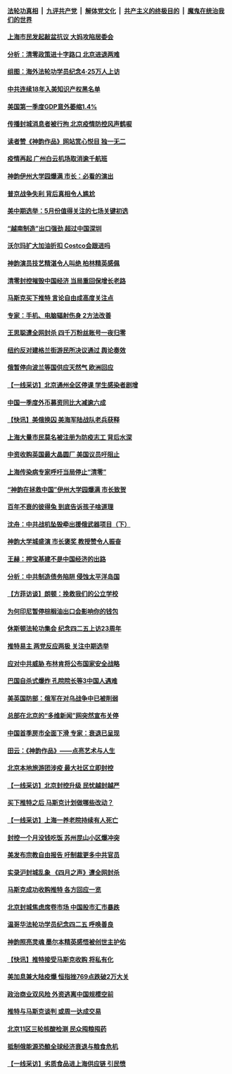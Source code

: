 ####  [法轮功真相](../../../../basic/blob/master/README.md?t=04290901) &nbsp;|&nbsp; [九评共产党](../../../../9ping.md/blob/master/README.md?t=04290901) &nbsp;|&nbsp; [解体党文化](../../../../jtdwh.md/blob/master/README.md?t=04290901)  &nbsp;|&nbsp; [共产主义的终极目的](../../../../gczydzjmd.md/blob/master/README.md?t=04290901) &nbsp;|&nbsp; [魔鬼在统治我们的世界](../../../../mgztzwmdsj.md/blob/master/README.md?t=04290901) 

#### [上海市民发起敲盆抗议 大妈攻陷居委会](../pages/nf4514/n13722764.md?t=04290901) 

#### [分析：清零政策进十字路口 北京进退两难](../pages/nf4514/n13722760.md?t=04290901) 

#### [组图：海外法轮功学员纪念4‧25万人上访](../pages/nf4514/n13721867.md?t=04290901) 

#### [中共连续18年入美知识产权黑名单](../pages/nf4514/n13722610.md?t=04290901) 

#### [美国第一季度GDP意外萎缩1.4%](../pages/nf4514/n13722625.md?t=04290901) 

#### [传播封城消息者被行拘 北京疫情防控风声鹤唳](../pages/nf4514/n13722443.md?t=04290901) 

#### [读者赞《神韵作品》网站赏心悦目 独一无二](../pages/nf4514/n13720863.md?t=04290901) 

#### [疫情再起 广州白云机场取消逾千航班](../pages/nf4514/n13722358.md?t=04290901) 

#### [神韵伊州大学园爆满 市长：必看的演出](../pages/nf4514/n13722490.md?t=04290901) 

#### [普京战争失利 背后真相令人尴尬](../pages/nf4514/n13721964.md?t=04290901) 

#### [美中期选举：5月份值得关注的七场关键初选](../pages/nf4514/n13721879.md?t=04290901) 

#### [“越南制造”出口强劲 超过中国深圳](../pages/nf4514/n13722236.md?t=04290901) 

#### [沃尔玛扩大加油折扣 Costco会跟进吗](../pages/nf4514/n13722105.md?t=04290901) 

#### [神韵演员技艺精湛令人叫绝 柏林精英感佩](../pages/nf4514/n13722152.md?t=04290901) 

#### [清零封控摧毁中国经济 当局重回保增长老路](../pages/nf4514/n13721951.md?t=04290901) 

#### [马斯克买下推特 言论自由成高度关注点](../pages/nf4514/n13722017.md?t=04290901) 

#### [专家：手机、电脑辐射伤身 2方法改善](../pages/nf4514/n13721029.md?t=04290901) 

#### [王思聪遭全网封杀 四千万粉丝账号一夜归零](../pages/nf4514/n13721941.md?t=04290901) 

#### [纽约反对建格兰街游民所决议通过 舆论奏效](../pages/nf4514/n13721496.md?t=04290901) 

#### [俄暂停向波兰等国供应天然气 欧洲回应](../pages/nf4514/n13721702.md?t=04290901) 

#### [【一线采访】北京通州全区停课 学生感染者剧增](../pages/nf4514/n13721658.md?t=04290901) 

#### [中国一季度外币募资同比大减逾六成](../pages/nf4514/n13721868.md?t=04290901) 

#### [【快讯】美俄换囚 美海军陆战队老兵获释](../pages/nf4514/n13721787.md?t=04290901) 

#### [上海大量市民莫名被注册为防疫志工 背后水深](../pages/nf4514/n13721701.md?t=04290901) 

#### [中资收购英国最大晶圆厂 美国议员吁阻止](../pages/nf4514/n13721835.md?t=04290901) 

#### [上海传染病专家呼吁当局停止“清零”](../pages/nf4514/n13721825.md?t=04290901) 

#### [“神韵在拯救中国”伊州大学园爆满 市长致贺](../pages/nf4514/n13721717.md?t=04290901) 

#### [百年不衰的彼得兔 到底告诉孩子啥道理](../pages/nf4514/n13721269.md?t=04290901) 

#### [沈舟：中共战机坠毁牵出援俄武器项目（下）](../pages/nf4514/n13720613.md?t=04290901) 

#### [神韵大学城盛演 市长褒奖 教授赞令人振奋](../pages/nf4514/n13721687.md?t=04290901) 

#### [王赫：押宝基建不是中国经济的出路](../pages/nf4514/n13721532.md?t=04290901) 

#### [分析：中共制造债务陷阱 侵蚀太平洋岛国](../pages/nf4514/n13718976.md?t=04290901) 

#### [【方菲访谈】朗顿：挽救我们的公立学校](../pages/nf4514/n13721322.md?t=04290901) 

#### [为何印尼暂停棕榈油出口会影响你的钱包](../pages/nf4514/n13721205.md?t=04290901) 

#### [休斯顿法轮功集会 纪念四二五上访23周年](../pages/nf4514/n13721206.md?t=04290901) 

#### [推特易主 两党反应两极 关注中期选举](../pages/nf4514/n13721254.md?t=04290901) 

#### [应对中共威胁 布林肯将公布国家安全战略](../pages/nf4514/n13721192.md?t=04290901) 

#### [巴国自杀式爆炸 孔院院长等3中国人遇难](../pages/nf4514/n13721035.md?t=04290901) 

#### [美英国防部：俄军在对乌战争中已被削弱](../pages/nf4514/n13720944.md?t=04290901) 

#### [总部在北京的“多维新闻”网突然宣布关停](../pages/nf4514/n13720996.md?t=04290901) 

#### [中国首季房市全面下滑 专家：衰退已呈现](../pages/nf4514/n13720590.md?t=04290901) 

#### [田云：《神韵作品》——点亮艺术与人生](../pages/nf4514/n13721003.md?t=04290901) 

#### [北京本地旅游团涉疫 最大社区立即封控](../pages/nf4514/n13720803.md?t=04290901) 

#### [【一线采访】北京封控升级 民忧越封越严](../pages/nf4514/n13720886.md?t=04290901) 

#### [买下推特之后 马斯克计划做哪些改动？](../pages/nf4514/n13720685.md?t=04290901) 

#### [【一线采访】上海一养老院持续有人死亡](../pages/nf4514/n13720350.md?t=04290901) 

#### [封控一个月没钱吃饭 苏州昆山小区爆冲突](../pages/nf4514/n13720716.md?t=04290901) 

#### [美发布宗教自由报告 吁制裁更多中共官员](../pages/nf4514/n13720670.md?t=04290901) 

#### [实录沪封城乱象 《四月之声》遭全网封杀](../pages/nf4514/n13720629.md?t=04290901) 

#### [马斯克成功收购推特 各方回应一览](../pages/nf4514/n13720592.md?t=04290901) 

#### [北京封城焦虑席卷市场 中国股市汇市暴跌](../pages/nf4514/n13720464.md?t=04290901) 

#### [温哥华法轮功学员纪念四二五 呼唤善良](../pages/nf4514/n13720411.md?t=04290901) 

#### [神韵照亮灵魂 墨尔本精英感悟被创世主护佑](../pages/nf4514/n13720520.md?t=04290901) 

#### [【快讯】推特接受马斯克收购 将私有化](../pages/nf4514/n13720476.md?t=04290901) 

#### [美加息兼大陆疫爆 恒指挫769点跌破2万大关](../pages/nf4514/n13720493.md?t=04290901) 

#### [政治商业双风险 外资逃离中国规模空前](../pages/nf4514/n13720271.md?t=04290901) 

#### [推特与马斯克谈判 或周一达成交易](../pages/nf4514/n13719695.md?t=04290901) 

#### [北京11区三轮核酸检测 民众囤粮囤药](../pages/nf4514/n13720207.md?t=04290901) 

#### [抵制俄能源恐酿全球经济衰退与粮食危机](../pages/nf4514/n13720438.md?t=04290901) 

#### [【一线采访】劣质食品进上海供应链 引民愤](../pages/nf4514/n13720084.md?t=04290901) 

